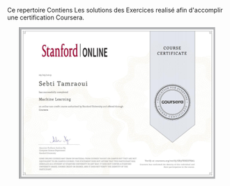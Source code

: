 Ce repertoire Contiens Les solutions des Exercices realisé afin d'accomplir une certification Coursera.

<p align="center">
  <img src="coursera.jpg" width="450" title="Screen 1">
</p>
